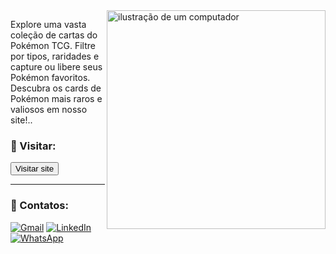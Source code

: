 <img src="https://images.pokemontcg.io/base1/symbol.png" alt="ilustração de um computador" min-width="400px" max-width="350px" width="350px" align="right">

<p  align="left">
Explore uma vasta coleção de cartas do Pokémon TCG. Filtre por tipos, raridades e capture ou libere seus Pokémon favoritos. Descubra os cards de Pokémon mais raros e valiosos em nosso site!.. 
</p>


### 📃 Visitar:
<a href="https://pokemontcg-mu.vercel.app/"> <button>Visitar site </button> </a>


--- 
### 📲 Contatos:

<p align="left">
  <a href="mailto:chrystopher312@gmail.com" title="Gmail">
  <img src="https://img.shields.io/badge/-Gmail-FF0000?style=flat-square&labelColor=FF0000&logo=gmail&logoColor=white&link=LINK-DO-SEU-GMAIL" alt="Gmail"/></a>
  <a href="https://www.linkedin.com/in/chrystopher-medeiros" title="LinkedIn">
  <img src="https://img.shields.io/badge/-Linkedin-0e76a8?style=flat-square&logo=Linkedin&logoColor=white&link=LINK-DO-SEU-LINKEDIN" alt="LinkedIn"/></a>
  <a href="https://api.whatsapp.com/send?phone=+998061512" title="WhatsApp">
  <img src="https://img.shields.io/badge/-WhatsApp-25d366?style=flat-square&labelColor=25d366&logo=whatsapp&logoColor=white&link=API-DO-SEU-WHATSAPP" alt="WhatsApp"/></a>
</p>

